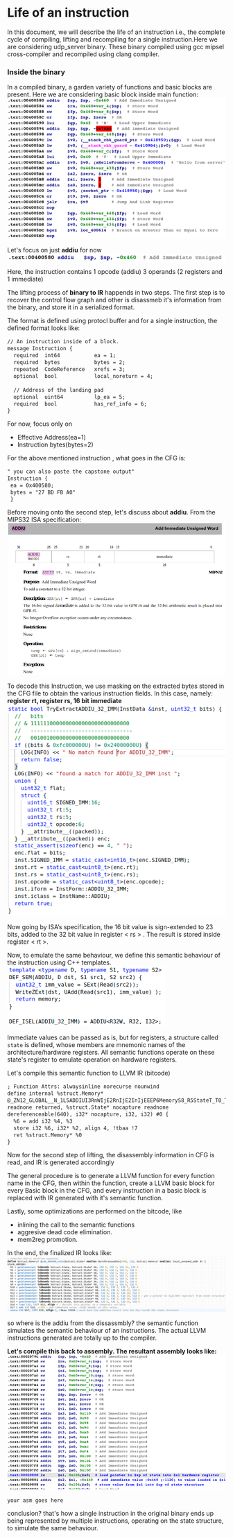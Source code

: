 # Life of an instruction
In this document, we will describe the life of an instruction i.e., the complete cycle of compiling, lifting and recompiling for a single instruction.Here we are considering udp_server binary. These binary compiled using gcc mipsel cross-compiler and recompiled using clang compiler.

### Inside the binary

In a compiled binary, a garden variety of functions and basic blocks are present. Here we are considering basic block inside main function:
![image](basic_block.png)

Let's focus on just **addiu** for now
![image](addiu_dis.png)



Here, the instruction contains 
1 opcode (addiu)
3 operands (2 registers and 1 immediate)

The lifting process of **binary to IR** happends in two steps.
The first step is to recover the control flow graph and other is disassmeb it's information from the binary, and store it in a serialized format.

The format is defined using protocl buffer and for a single instruction, the defined format looks like:
```
// An instruction inside of a block.
message Instruction {
  required  int64           ea = 1;
  required  bytes           bytes = 2;
  repeated  CodeReference   xrefs = 3;
  optional  bool            local_noreturn = 4;

  // Address of the landing pad
  optional  uint64          lp_ea = 5;
  required  bool            has_ref_info = 6;
}
```

For now, focus only on 

- Effective Address(ea=1)
- Instruction bytes(bytes=2)

For the above mentioned instruction , what goes in the CFG is:
```
" you can also paste the capstone output"
Instruction {
 ea = 0x400580;
 bytes = "27 BD FB A0"
 }
```

Before moving onto the second step, let's discuss about **addiu**.
From the MIPS32 ISA specification:
![image](addiu_ISA.png)

To decode this Instruction, we use masking on the extracted bytes stored in the CFG file to obtain the various instruction fields.
In this case, namely: **register rt, register rs, 16 bit immediate**
![image](extract_addiu.png)


Now going by ISA’s specification, the 16 bit value is sign-extended to 23 bits, added to the 32 bit value in register < rs > . The result is stored inside register < rt >.

Now, to emulate the same behaviour, we define this semantic behaviour of the instruction using C++ templates.
![image](addiu_semantic.png)

Immediate values can be passed as is, but for registers, a structure called ```state``` is defined, whose members are mnemonic names of the architecture/hardware registers.
All semantic functions operate on these state's register to emulate operation on hardware registers.

Let's compile this semantic function to LLVM IR (bitcode)

```
; Function Attrs: alwaysinline norecurse nounwind
define internal %struct.Memory* @_ZN12_GLOBAL__N_1L5ADDIUI3RnWIjE2RnIjE2InIjEEEP6MemoryS8_R5StateT_T0_T1_(%struct.Memory* readnone returned, %struct.State* nocapture readnone dereferenceable(640), i32* nocapture, i32, i32) #0 {
  %6 = add i32 %4, %3
  store i32 %6, i32* %2, align 4, !tbaa !7
  ret %struct.Memory* %0
}
```

Now for the second step of lifting, the disassembly information in CFG is read, and IR is generated accordingly

The general procedure is to generate a LLVM function for every function name in the CFG, then within the function, create a LLVM basic block for every Basic block in the CFG, and every instruction in a basic block is replaced with IR generated with it's semantic function. 

Lastly, some optimizations are performed on the bitcode, like

- inlining the call to the semantic functions
- aggresive dead code elimination.
- mem2reg promotion.

In the end, the finalized IR looks like:
![image](commented_IR.png)


so where is the addiu from the dissassmbly?
the semantic function simulates the semantic behaviour of an instructions. The actual LLVM instructions generated are totally up to the compiler.

**Let's compile this back to assembly. The resultant assembly looks like:**
![image](recompiled_IR.png)
```
your asm goes here
```

conclusion? that's how a single instruction in the original binary ends up being represented by multiple instructions, operating on the state structure, to simulate the same behaviour.
